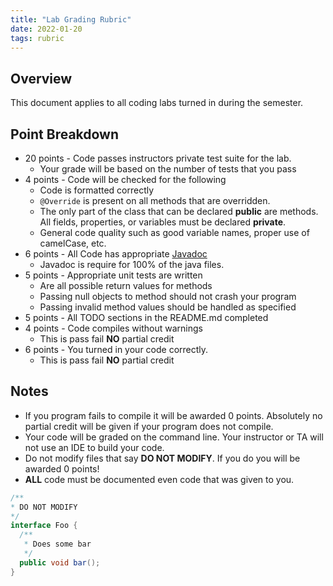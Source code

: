 ```yaml
---
title: "Lab Grading Rubric"
date: 2022-01-20
tags: rubric
---
```


## Overview

This document applies to all coding labs turned in during the semester.

## Point Breakdown

- 20 points - Code passes instructors private test suite for the lab.
  - Your grade will be based on the number of tests that you pass
- 4 points - Code will be checked for the following
  - Code is formatted correctly
  - `@Override` is present on all methods that are overridden.
  - The only part of the class that can be declared **public** are methods. All fields, properties,
    or variables must be declared **private**.
  - General code quality such as good variable names, proper use of camelCase, etc.
- 6 points - All Code has appropriate [Javadoc](https://en.wikipedia.org/wiki/Javadoc)
  - Javadoc is require for 100% of the java files.
- 5 points - Appropriate unit tests are written
  - Are all possible return values for methods
  - Passing null objects to method should not crash your program
  - Passing invalid method values should be handled as specified
- 5 points - All TODO sections in the README.md completed
- 4 points - Code compiles without warnings
  - This is pass fail **NO** partial credit
- 6 points - You turned in your code correctly.
  - This is pass fail **NO** partial credit


## Notes

- If you program fails to compile it will be awarded 0 points. Absolutely no partial credit will be
  given if your program does not compile.
- Your code will be graded on the command line. Your instructor or TA will not use an IDE to build
  your code.
- Do not modify files that say **DO NOT MODIFY**. If you do you will be awarded 0 points!
- **ALL** code must be documented even code that was given to you.

```java
/**
* DO NOT MODIFY
*/
interface Foo {
  /**
   * Does some bar
   */
  public void bar();
}
```
